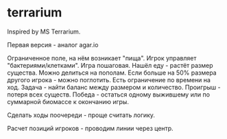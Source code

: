 # terrarium
Inspired by MS Terrarium.

Первая версия - аналог agar.io

Ограниченное поле, на нём возникает "пища". Игрок управляет "бактериями/клетками". Игра пошаговая. Нашёл еду - растёт размер существа. Можно делиться на пополам. Если больше на 50% размера другого игрока - можно поглотить. Есть ограничение по времени на ход. Задача - найти баланс между размером и количество. Проигрыш - потеря всех существ. Победа - остаться одному выжившему или по суммарной биомассе к окончанию игры.

Сделать ходы поочереди - проще считать логику.

Расчет позиций игроков - проводим линии через центр.

